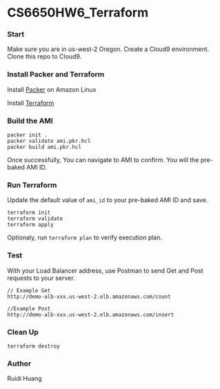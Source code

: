 # CS6650HW6_Terraform

### Start
Make sure you are in us-west-2 Oregon.
Create a Cloud9 environment.
Clone this repo to Cloud9.

### Install Packer and Terraform

Install [Packer](https://developer.hashicorp.com/packer/tutorials/docker-get-started/get-started-install-cli) on Amazon Linux

Install [Terraform](https://aws-quickstart.github.io/workshop-terraform-modules/40_setup_cloud9_ide/42_install_terraform_c9.html) 

### Build the AMI
```console
packer init .
packer validate ami.pkr.hcl
packer build ami.pkr.hcl
```
Once successfully, You can navigate to AMI to confirm. You will the pre-baked AMI ID.

### Run Terraform

Update the default value of ```ami_id``` to your pre-baked AMI ID and save.

```console
terraform init
terraform validate
terraform apply
```
Optionaly, run ```terraform plan``` to verify execution plan.

### Test
With your Load Balancer address, use Postman to send Get and Post requests to your server.
```
// Example Get
http://demo-alb-xxx.us-west-2.elb.amazonaws.com/count

//Example Post
http://demo-alb-xxx.us-west-2.elb.amazonaws.com/insert
```

### Clean Up

```console
terraform destroy
```


### Author
Ruidi Huang